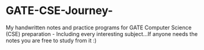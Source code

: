 # GATE-CSE-Journey-
My handwritten notes and practice programs for GATE Computer Science (CSE) preparation - Including every interesting subject...If anyone needs the notes you are free to study from it :)
